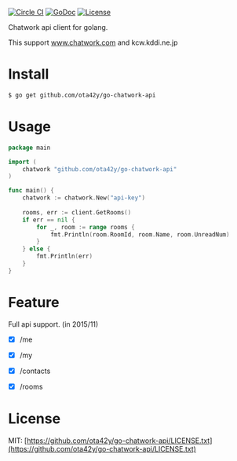 [![Circle CI](https://circleci.com/gh/ota42y/go-chatwork-api.svg?style=svg)](https://circleci.com/gh/ota42y/go-chatwork-api)
[![GoDoc](https://godoc.org/github.com/ota42y/go-chatwork-api?status.svg)](https://godoc.org/github.com/ota42y/go-chatwork-api)
[![License](https://img.shields.io/github/license/mashape/apistatus.svg)](https://github.com/ota42y/go-chatwork-api/LICENSE.txt)

Chatwork api client for golang.

This support www.chatwork.com and kcw.kddi.ne.jp 

# Install
```bash
$ go get github.com/ota42y/go-chatwork-api
```

# Usage

```go
package main

import (
	chatwork "github.com/ota42y/go-chatwork-api"
)

func main() {
	chatwork := chatwork.New("api-key")
	
	rooms, err := client.GetRooms()
	if err == nil {
		for _, room := range rooms {
			fmt.Println(room.RoomId, room.Name, room.UnreadNum)
		}
	} else {
		fmt.Println(err)
	}
}
```


# Feature
Full api support. (in 2015/11)

- [x] /me
- [x] /my
- [x] /contacts
- [x] /rooms


# License
MIT: [https://github.com/ota42y/go-chatwork-api/LICENSE.txt](https://github.com/ota42y/go-chatwork-api/LICENSE.txt)
